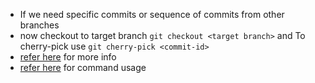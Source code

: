 * If we need specific commits or sequence of commits from other branches
* now checkout to target branch `git checkout <target branch>` and To cherry-pick use `git cherry-pick <commit-id>`
* [refer here](https://directdevops.blog/2022/09/15/devops-classroomnotes-15-sep-2022/) for more info
* [refer here](https://git-scm.com/docs/git-cherry-pick) for command usage